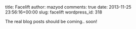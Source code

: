 title: Facelift
author: mazyod
comments: true
date: 2013-11-25 23:56:16+00:00
slug: facelift
wordpress_id: 318

The real blog posts should be coming.. soon!
